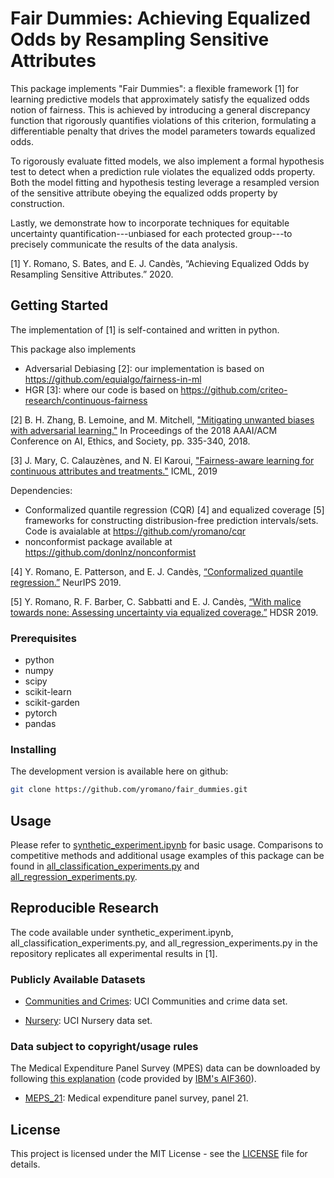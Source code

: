 # Fair Dummies: Achieving Equalized Odds by Resampling Sensitive Attributes

This package implements "Fair Dummies": a flexible framework [1] for learning predictive models that approximately satisfy the equalized odds notion of fairness. This is achieved by introducing a general discrepancy function that rigorously quantifies violations of this criterion, formulating a differentiable penalty that drives the model parameters towards equalized odds.

To rigorously evaluate fitted models, we also implement a formal hypothesis test to detect when a prediction rule violates the equalized odds property. Both the model fitting and hypothesis testing leverage a resampled version of the sensitive attribute obeying the equalized odds property by construction.

Lastly, we demonstrate how to incorporate techniques for equitable uncertainty quantification---unbiased for each protected group---to precisely communicate the results of the data analysis.

[1] Y. Romano, S. Bates, and E. J. Candès, “Achieving Equalized Odds by Resampling Sensitive Attributes.” 2020.

## Getting Started

The implementation of [1] is self-contained and written in python.

This package also implements

* Adversarial Debiasing [2]: our implementation is based on https://github.com/equialgo/fairness-in-ml
* HGR [3]: where our code is based on https://github.com/criteo-research/continuous-fairness

[2] B. H. Zhang, B. Lemoine, and M. Mitchell, ["Mitigating unwanted biases with adversarial learning."](https://dl.acm.org/doi/abs/10.1145/3278721.3278779) In Proceedings of the 2018 AAAI/ACM Conference on AI, Ethics, and Society, pp. 335-340, 2018.

[3] J. Mary, C. Calauzènes, and N. El Karoui, ["Fairness-aware learning for continuous attributes and treatments."](http://proceedings.mlr.press/v97/mary19a/mary19a.pdf) ICML, 2019

Dependencies:
* Conformalized quantile regression (CQR) [4] and equalized coverage [5] frameworks for constructing distribusion-free prediction intervals/sets. Code is avaialable at https://github.com/yromano/cqr
* nonconformist package available at https://github.com/donlnz/nonconformist

[4] Y. Romano, E. Patterson, and E. J. Candès, [“Conformalized quantile regression.”](https://arxiv.org/abs/1905.03222) NeurIPS 2019.

[5] Y. Romano, R. F. Barber, C. Sabbatti and E. J. Candès, [“With malice towards none: Assessing uncertainty via equalized coverage.”](https://statweb.stanford.edu/~candes/papers/EqualizedCoverage.pdf) HDSR 2019.


### Prerequisites

* python
* numpy
* scipy
* scikit-learn
* scikit-garden
* pytorch
* pandas

### Installing

The development version is available here on github:
```bash
git clone https://github.com/yromano/fair_dummies.git
```

## Usage

Please refer to [synthetic_experiment.ipynb](synthetic_experiment.ipynb) for basic usage. Comparisons to competitive methods and additional usage examples of this package can be found in [all_classification_experiments.py](all_classification_experiments.py) and [all_regression_experiments.py](all_regression_experiments.py).

## Reproducible Research

The code available under synthetic_experiment.ipynb,  all_classification_experiments.py, and all_regression_experiments.py in the repository replicates all experimental results in [1].

### Publicly Available Datasets

* [Communities and Crimes](http://archive.ics.uci.edu/ml/datasets/communities+and+crime): UCI Communities   and   crime   data   set.

* [Nursery](https://archive.ics.uci.edu/ml/datasets/nursery): UCI Nursery data set.

### Data subject to copyright/usage rules

The Medical Expenditure Panel Survey (MPES) data can be downloaded by following [this explanation](https://github.com/yromano/cqr/blob/master/get_meps_data/README.md) (code provided by [IBM's AIF360](https://github.com/IBM/AIF360)).

* [MEPS_21](https://meps.ahrq.gov/mepsweb/data_stats/download_data_files_detail.jsp?cboPufNumber=HC-192): Medical expenditure panel survey,  panel 21.

## License

This project is licensed under the MIT License - see the [LICENSE](LICENSE) file for details.
